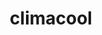 ---
inv_num: 2016-055
add_credit:
url: 2016-055-climacool
title: climacool
year: '2016'
display_year: '2016'
medium: Inkjet on Angelica Universal Photomatte 230
dims: 168 x 95.8 x 4 cm
pitch:
ps:
live_url:
youtube:
related_code:
subheading:
download:
commission:
layout: things-i-made
---